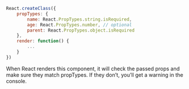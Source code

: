 ```js
React.createClass({
	propTypes: {
		name: React.PropTypes.string.isRequired,
		age: React.PropTypes.number, // optional
		parent: React.PropTypes.object.isRequired
	},
	render: function() {
		...
	}
})
```

When React renders this component, it will check the passed props and make sure they match propTypes. If they don’t, you’ll get a warning in the console.